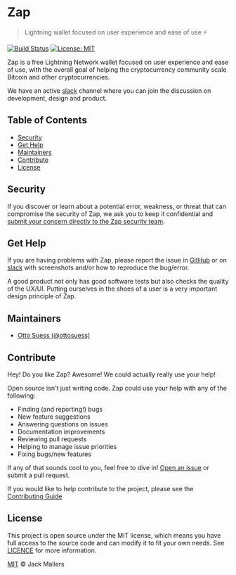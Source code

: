 # Zap

> Lightning wallet focused on user experience and ease of use ⚡️

[![Build Status](https://travis-ci.org/LN-Zap/zap-iOS.svg?branch=master)](https://travis-ci.org/LN-Zap/zap-iOS)
[![License: MIT](https://img.shields.io/badge/License-MIT-yellow.svg)](https://github.com/LN-Zap/zap-iOS/blob/master/LICENSE)

Zap is a free Lightning Network wallet focused on user experience and ease of use, with the overall goal of helping the cryptocurrency community scale Bitcoin and other cryptocurrencies.

We have an active [slack][slack] channel where you can join the discussion on development, design and product.

## Table of Contents

- [Security](#security)
- [Get Help](#get-help)
- [Maintainers](#maintainers)
- [Contribute](#contribute)
- [License](#license)

## Security

If you discover or learn about a potential error, weakness, or threat that can compromise the security of Zap, we ask you to keep it confidential and [submit your concern directly to the Zap security team](mailto:jimmymowschess@gmail.com?subject=[GitHub]%20Zap%20Security).

## Get Help

If you are having problems with Zap, please report the issue in [GitHub][issues] or on [slack][slack] with screenshots and/or how to reproduce the bug/error.

A good product not only has good software tests but also checks the quality of the UX/UI. Putting ourselves in the shoes of a user is a very important design principle of Zap.

## Maintainers

- [Otto Suess (@ottosuess)](https://github.com/ottosuess)

## Contribute

Hey! Do you like Zap? Awesome! We could actually really use your help!

Open source isn't just writing code. Zap could use your help with any of the following:

- Finding (and reporting!) bugs
- New feature suggestions
- Answering questions on issues
- Documentation improvements
- Reviewing pull requests
- Helping to manage issue priorities
- Fixing bugs/new features

If any of that sounds cool to you, feel free to dive in! [Open an issue][issues] or submit a pull request.

If you would like to help contribute to the project, please see the [Contributing Guide](CONTRIBUTING.md)

## License

This project is open source under the MIT license, which means you have full access to the source code and can modify it to fit your own needs. See [LICENCE](LICENCE) for more information.

[MIT](LICENSE) © Jack Mallers

[issues]: https://github.com/LN-Zap/zap-iOS/issues
[slack]: https://join.slack.com/t/zaphq/shared_invite/enQtMzgyNDA2NDI2Nzg0LTQwZWQ2ZWEzOWFhMjRiNWZkZWMwYTA4MzA5NzhjMDNhNTM5YzliNDA4MmZkZWZkZTFmODM4ODJkYzU3YmI3ZmI
